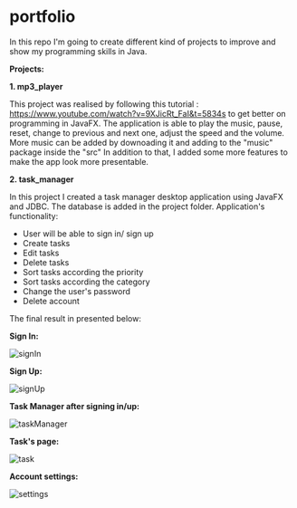 # portfolio
In this repo I'm going to create different kind of projects to improve and show my programming skills in Java.

**Projects:**

**1. mp3_player**

This project was realised by following this tutorial : https://www.youtube.com/watch?v=9XJicRt_FaI&t=5834s to get better on programming in JavaFX.
The application is able to play the music, pause, reset, change to previous and next one, adjust the speed and the volume. 
More music can be added by downoading it and adding to the "music" package inside the "src"
In addition to that, I added some more features to make the app look more presentable. 

**2. task_manager**

In this project I created a task manager desktop application using JavaFX and JDBC.
The database is added in the project folder.
Application's functionality:
- User will be able to sign in/ sign up
- Create tasks
- Edit tasks
- Delete tasks
- Sort tasks according the priority
- Sort tasks according the category
- Change the user's password
- Delete account


The final result in presented below:

**Sign In:**


![signIn](https://github.com/user-attachments/assets/89aebb14-fde0-4078-8aca-218e1eeaab50)

**Sign Up:**


![signUp](https://github.com/user-attachments/assets/5705a55d-7957-4be6-908c-a6a66657cacd)

**Task Manager after signing in/up:**


![taskManager](https://github.com/user-attachments/assets/8061496e-682a-4480-8147-6a196fb31684)

**Task's page:**


![task](https://github.com/user-attachments/assets/c6a737d1-7f02-4e09-913d-b1def2d4ac44)

**Account settings:**


![settings](https://github.com/user-attachments/assets/9283b20c-33aa-4b84-bc7b-70064d126c38)
